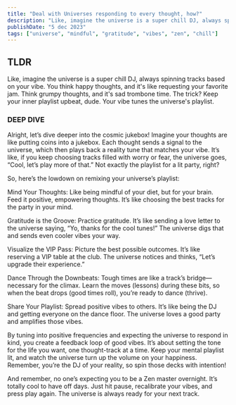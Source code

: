 ```yaml
---
title: "Deal with Universes responding to every thought, how?"
description: "Like, imagine the universe is a super chill DJ, always spinning tracks based on your vibe. The trick? Keep your inner playlist upbeat, dude."
publishDate: "5 dec 2023"
tags: ["universe", "mindful", "gratitude", "vibes", "zen", "chill"]
---
```


## TLDR

Like, imagine the universe is a super chill DJ, always spinning tracks based on your vibe. You think happy thoughts, and it's like requesting your favorite jam. Think grumpy thoughts, and it's sad trombone time. The trick? Keep your inner playlist upbeat, dude. Your vibe tunes the universe's playlist.

### DEEP DIVE

Alright, let’s dive deeper into the cosmic jukebox! Imagine your thoughts are like putting coins into a jukebox. Each thought sends a signal to the universe, which then plays back a reality tune that matches your vibe. It’s like, if you keep choosing tracks filled with worry or fear, the universe goes, “Cool, let’s play more of that.” Not exactly the playlist for a lit party, right?

So, here’s the lowdown on remixing your universe’s playlist:

Mind Your Thoughts: Like being mindful of your diet, but for your brain. Feed it positive, empowering thoughts. It’s like choosing the best tracks for the party in your mind.

Gratitude is the Groove: Practice gratitude. It’s like sending a love letter to the universe saying, “Yo, thanks for the cool tunes!” The universe digs that and sends even cooler vibes your way.

Visualize the VIP Pass: Picture the best possible outcomes. It’s like reserving a VIP table at the club. The universe notices and thinks, “Let’s upgrade their experience.”

Dance Through the Downbeats: Tough times are like a track’s bridge—necessary for the climax. Learn the moves (lessons) during these bits, so when the beat drops (good times roll), you’re ready to dance (thrive).

Share Your Playlist: Spread positive vibes to others. It’s like being the DJ and getting everyone on the dance floor. The universe loves a good party and amplifies those vibes.

By tuning into positive frequencies and expecting the universe to respond in kind, you create a feedback loop of good vibes. It’s about setting the tone for the life you want, one thought-track at a time. Keep your mental playlist lit, and watch the universe turn up the volume on your happiness. Remember, you’re the DJ of your reality, so spin those decks with intention!

And remember, no one’s expecting you to be a Zen master overnight. It’s totally cool to have off days. Just hit pause, recalibrate your vibes, and press play again. The universe is always ready for your next track.
